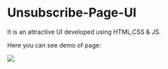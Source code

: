 # Unsubscribe-Page-UI
It is an attractive UI developed using HTML,CSS &amp; JS.

Here you can see demo of page:

<img src="https://postimg.cc/G4hJRWMd">
